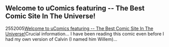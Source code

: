 <article><h2>Welcome to uComics featuring -- The Best Comic Site In The Universe!</h2><time><span class="day">25</span><span class="month">5</span><span class="year">2005</span></time><a href="http://www.ucomics.com/calvinandhobbes/characters.phtml">Welcome to uComics featuring -- The Best Comic Site In The Universe!</a>Crucial information... I have been reading this comic even before I had my own version of Calvin (I named him Willem)...</article>